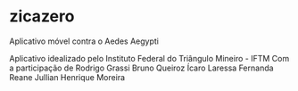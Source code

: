 # zicazero
Aplicativo móvel contra o Aedes Aegypti

Aplicativo idealizado pelo Instituto Federal do Triângulo Mineiro - IFTM
Com a participação de
Rodrigo Grassi
Bruno Queiroz
Ícaro
Laressa Fernanda
Reane
Jullian Henrique Moreira

